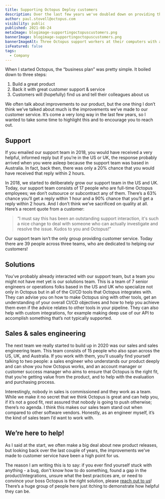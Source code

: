 ```yaml
---
title: Supporting Octopus Deploy customers
description: Over the last few years we've doubled down on providing the best support possible for our customers.
author: paul.stovell@octopus.com
visibility: public
published: 2021-08-24
metaImage: blogimage-supportingoctopuscustomers.png
bannerImage: blogimage-supportingoctopuscustomers.png
bannerImageAlt: Three Octopus support workers at their computers with a clock above each, one showing US time, one UK time and one AUS time.
isFeatured: false
tags:
  - Company
---
```


When I started Octopus, the “business plan” was pretty simple. It boiled down to three steps:

1. Build a great product
1. Back it with great customer support & service
1. Customers will (hopefully) find us and tell their colleagues about us

We often talk about improvements to our product, but the one thing I don’t think we’ve talked about much is the improvements we’ve made to our customer service. It’s come a very long way in the last few years, so I wanted to take some time to highlight this and to encourage you to reach out. 

## Support

If you emailed our support team in 2018, you would have received a very helpful, informed reply but if you’re in the US or UK, the response probably arrived when you were asleep because the support team was based in Australia. In fact, back then, there was only a 20% chance that you would have received that reply within 2 hours. 

In 2018, we started to deliberately grow our support team in the US and UK. Today, our support team consists of 17 people who are full-time Octopus employees; we don’t outsource or subcontract any of them. There’s a 63% chance you’ll get a reply within 1 hour and a 90% chance that you’ll get a reply within 2 hours. And I don’t think we’ve sacrificed on quality at all. Here’s a recent quote from a customer:

> “I must say this has been an outstanding support interaction, it's such a nice change to deal with someone who can actually investigate and resolve the issue. Kudos to you and Octopus!”

Our support team isn’t the only group providing customer service. Today there are 39 people across three teams, who are dedicated to helping our customers!

## Solutions

You’ve probably already interacted with our support team, but a team you might not have met yet is our solutions team. This is a team of 7 senior engineers or operations folks based in the US and UK who specialize not only in Octopus but in all of the CI/CD tools that Octopus integrates with. They can advise you on how to make Octopus sing with other tools, get an understanding of your overall CI/CD objectives and how to help you achieve them even if the advice relates to other tools in your pipeline. They can also help with custom integrations, for example making deep use of our API to accomplish something that’s not typically supported.

## Sales & sales engineering

The next team we really started to build up in 2020 was our sales and sales engineering team. This team consists of 15 people who also span across the US, UK, and Australia. If you work with them, you’ll usually find yourself talking to two people: a sales engineer who understands our product deeply and can show you how Octopus works, and an account manager or customer success manager who aims to ensure that Octopus is the right fit, that you’re getting value from the product, and to help with the evaluation and purchasing process. 

Interestingly, nobody in sales is commissioned and they work as a team. While we make it no secret that we think Octopus is great and can help you, if it’s not a good fit, rest assured that nobody is going to push otherwise; there’s no agenda. I think this makes our sales team stand out when compared to other software vendors. Honestly, as an engineer myself, it’s the kind of sales team I’d want to work with. 

## We’re here to help!

As I said at the start, we often make a big deal about new product releases, but looking back over the last couple of years, the improvements we've made to customer service have been a high point for us.

The reason I am writing this is to say: if you ever find yourself stuck with anything - a bug, don't know how to do something, found a gap in the product/integrations, unsure what the best practices are, or need to convince your boss Octopus is the right solution, please [reach out to us](https://octopus.com/support)! There’s a huge group of people here just itching to demonstrate how helpful they can be. 
